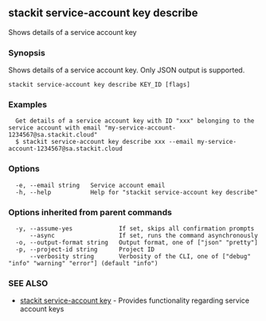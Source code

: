 ## stackit service-account key describe

Shows details of a service account key

### Synopsis

Shows details of a service account key. Only JSON output is supported.

```
stackit service-account key describe KEY_ID [flags]
```

### Examples

```
  Get details of a service account key with ID "xxx" belonging to the service account with email "my-service-account-1234567@sa.stackit.cloud"
  $ stackit service-account key describe xxx --email my-service-account-1234567@sa.stackit.cloud
```

### Options

```
  -e, --email string   Service account email
  -h, --help           Help for "stackit service-account key describe"
```

### Options inherited from parent commands

```
  -y, --assume-yes             If set, skips all confirmation prompts
      --async                  If set, runs the command asynchronously
  -o, --output-format string   Output format, one of ["json" "pretty"]
  -p, --project-id string      Project ID
      --verbosity string       Verbosity of the CLI, one of ["debug" "info" "warning" "error"] (default "info")
```

### SEE ALSO

* [stackit service-account key](./stackit_service-account_key.md)	 - Provides functionality regarding service account keys

